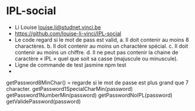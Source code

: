 # IPL-social
- Li Louise louise.li@studnet.vinci.be
- https://github.com/louise-li-vinci/IPL-social
- Le code regard si le mot de pass est valid,
  a.	Il doit contenir au moins 8 charactères.
  b.	Il doit contenir au moins un charactère spécial.
  c.	Il doit contenir au moins un chiffre.
  d.	Il ne peut pas contenir la chaine de caractère « IPL » quel que soit sa casse (majuscule ou minuscule).
- Ligne de commande de test jasmine
  npm test
- 
getPassword8MinChar() = regarde si le mot de passe est plus grand que 7 character.
getPassword1SpecialCharMin(password)
getPassword1NumberMin(password)
getPasswordNoIPL(password)
getValidePassword(password)